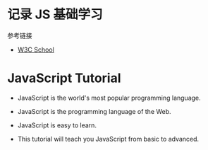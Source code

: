 # 记录 JS 基础学习

参考链接

- [W3C School](https://www.w3schools.com/js/default.asp)

# JavaScript Tutorial

- JavaScript is the world's most popular programming language.

- JavaScript is the programming language of the Web.

- JavaScript is easy to learn.

- This tutorial will teach you JavaScript from basic to advanced.